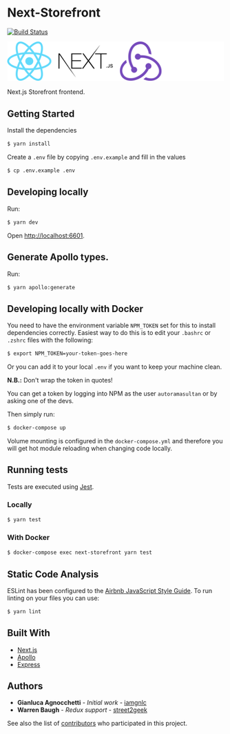 # Next-Storefront

[![Build Status](https://jenkins.autorama.co.uk/buildStatus/icon?job=next-storefront%2Fdevelop)](https://jenkins.autorama.co.uk/job/next-storefront/job/develop/)

<img src="logos.png" width="640">

Next.js Storefront frontend.

## Getting Started

Install the dependencies

```sh
$ yarn install
```

Create a `.env` file by copying `.env.example` and fill in the values

```sh
$ cp .env.example .env
```

## Developing locally

Run:

```sh
$ yarn dev
```

Open [http://localhost:6601](http://localhost:6601).

## Generate Apollo types.

Run:

```sh
$ yarn apollo:generate
```

## Developing locally with Docker

You need to have the environment variable `NPM_TOKEN` set for this to install dependencies correctly. Easiest way to do this is to edit your `.bashrc` or `.zshrc` files with the following:

```sh
$ export NPM_TOKEN=your-token-goes-here
```

Or you can add it to your local `.env` if you want to keep your machine clean.

**N.B.:** Don't wrap the token in quotes!

You can get a token by logging into NPM as the user `autoramasultan` or by asking one of the devs.

Then simply run:

```sh
$ docker-compose up
```

Volume mounting is configured in the `docker-compose.yml` and therefore you will get hot module reloading when changing code locally.

## Running tests

Tests are executed using [Jest](https://jestjs.io/).

### Locally

```sh
$ yarn test
```

### With Docker

```sh
$ docker-compose exec next-storefront yarn test
```

## Static Code Analysis

ESLint has been configured to the [Airbnb JavaScript Style Guide](https://github.com/airbnb/javascript). To run linting on your files you can use:

```sh
$ yarn lint
```

## Built With

- [Next.js](https://nextjs.org/)
- [Apollo](https://www.apollographql.com/)
- [Express](https://expressjs.com/)

## Authors

- **Gianluca Agnocchetti** - _Initial work_ - [iamgnlc](https://github.com/iamgnlc)
- **Warren Baugh** - _Redux support_ - [street2geek](https://github.com/street2geek)

See also the list of
[contributors](https://github.com/Autorama/next-storefront/graphs/contributors)
who participated in this project.
